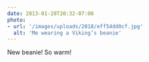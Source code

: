 ```yaml
---
date: 2013-01-28T20:32-07:00
photo:
- url: '/images/uploads/2018/eff54dd0cf.jpg'
  alt: 'Me wearing a Viking’s beanie'
---
```

New beanie! So warm!
